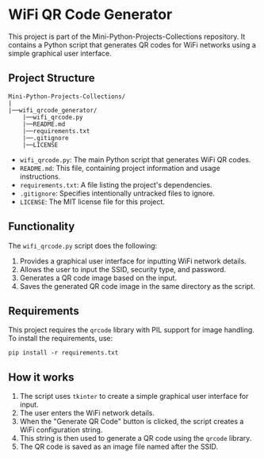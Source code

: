 # WiFi QR Code Generator

This project is part of the Mini-Python-Projects-Collections repository. It contains a Python script that generates QR codes for WiFi networks using a simple graphical user interface.

## Project Structure

```
Mini-Python-Projects-Collections/
|
|──wifi_qrcode_generator/
    |──wifi_qrcode.py
    |──README.md
    |──requirements.txt
    |──.gitignore
    |──LICENSE
```

- `wifi_qrcode.py`: The main Python script that generates WiFi QR codes.
- `README.md`: This file, containing project information and usage instructions.
- `requirements.txt`: A file listing the project's dependencies.
- `.gitignore`: Specifies intentionally untracked files to ignore.
- `LICENSE`: The MIT license file for this project.

## Functionality

The `wifi_qrcode.py` script does the following:

1. Provides a graphical user interface for inputting WiFi network details.
2. Allows the user to input the SSID, security type, and password.
3. Generates a QR code image based on the input.
4. Saves the generated QR code image in the same directory as the script.

## Requirements

This project requires the `qrcode` library with PIL support for image handling. To install the requirements, use:

```
pip install -r requirements.txt
```

## How it works

1. The script uses `tkinter` to create a simple graphical user interface for input.
2. The user enters the WiFi network details.
3. When the "Generate QR Code" button is clicked, the script creates a WiFi configuration string.
4. This string is then used to generate a QR code using the `qrcode` library.
5. The QR code is saved as an image file named after the SSID.
